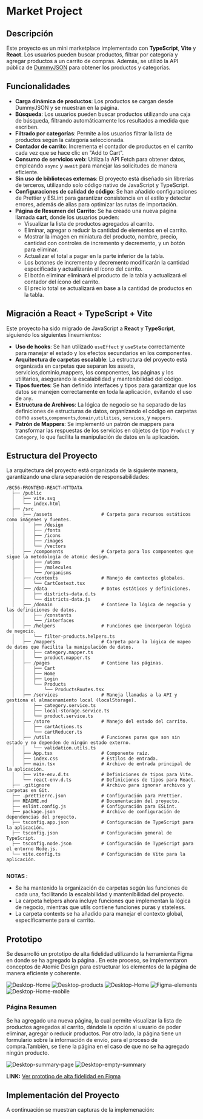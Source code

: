 # Market Project

## Descripción

Este proyecto es un mini marketplace implementado con **TypeScript**, **Vite** y **React**. Los usuarios pueden buscar productos, filtrar por categoría y agregar productos a un carrito de compras. Además, se utilizó la API pública de [DummyJSON](https://dummyjson.com/docs/products#products-all) para obtener los productos y categorías.

## Funcionalidades

- **Carga dinámica de productos**: Los productos se cargan desde DummyJSON y se muestran en la página.
- **Búsqueda**: Los usuarios pueden buscar productos utilizando una caja de búsqueda, filtrando automáticamente los resultados a medida que escriben.
- **Filtrado por categorías**: Permite a los usuarios filtrar la lista de productos según la categoría seleccionada.
- **Contador de carrito**: Incrementa el contador de productos en el carrito cada vez que se hace clic en "Add to Cart".
- **Consumo de servicios web**: Utiliza la API Fetch para obtener datos, empleando `async` y `await` para manejar las solicitudes de manera eficiente.
- **Sin uso de bibliotecas externas**: El proyecto está diseñado sin librerías de terceros, utilizando solo código nativo de JavaScript y TypeScript.
- **Configuraciones de calidad de código**: Se han añadido configuraciones de Prettier y ESLint para garantizar consistencia en el estilo y detectar errores, además de alias para optimizar las rutas de importación.
- **Página de Resumen del Carrito**: Se ha creado una nueva página llamada **cart**, donde los usuarios pueden:
  - Visualizar la lista de productos agregados al carrito.
  - Eliminar, agregar o reducir la cantidad de elementos en el carrito.
  - Mostrar la imagen en miniatura del producto, nombre, precio, cantidad con controles de incremento y decremento, y un botón para eliminar.
  - Actualizar el total a pagar en la parte inferior de la tabla.
  - Los botones de incremento y decremento modificarán la cantidad especificada y actualizarán el ícono del carrito.
  - El botón eliminar eliminará el producto de la tabla y actualizará el contador del ícono del carrito.
  - El precio total se actualizará en base a la cantidad de productos en la tabla.

## Migración a React + TypeScript + Vite

Este proyecto ha sido migrado de JavaScript a **React** y **TypeScript**, siguiendo los siguientes lineamientos:

- **Uso de hooks**: Se han utilizado `useEffect` y `useState` correctamente para manejar el estado y los efectos secundarios en los componentes.
- **Arquitectura de carpetas escalable**: La estructura del proyecto está organizada en carpetas que separan los assets, servicios,dominio,mappers, los componentes, las páginas y los utilitarios, asegurando la escalabilidad y mantenibilidad del código.
- **Tipos fuertes**: Se han definido interfaces y tipos para garantizar que los datos se manejen correctamente en toda la aplicación, evitando el uso de `any`.
- **Estructura de Archivos**: La lógica de negocio se ha separado de las definiciones de estructuras de datos, organizando el código en carpetas como `assets`,`components`,`domain`,`utilities`, `services`, y `mappers`.
- **Patrón de Mappers**: Se implementó un patrón de mappers para transformar las respuestas de los servicios en objetos de tipo `Product` y `Category`, lo que facilita la manipulación de datos en la aplicación.

## Estructura del Proyecto

La arquitectura del proyecto está organizada de la siguiente manera, garantizando una clara separación de responsabilidades:

```
/BC56-FRONTEND-REACT-NTTDATA
  ├── /public
  │   ├── vite.svg
  │   └── index.html
  ├── /src
  │   ├── /assets                  # Carpeta para recursos estáticos como imágenes y fuentes.
  │   │   ├── /design
  │   │   ├── /fonts
  │   │   ├── /icons
  │   │   ├── /images
  │   │   └── /vectors
  │   ├── /components              # Carpeta para los componentes que sigue la metodología de atomic design.
  │   │   ├── /atoms
  │   │   ├── /molecules
  │   │   └── /organisms
  │   ├── /contexts                # Manejo de contextos globales.
  │   │   └── CartContext.tsx
  │   ├── /data                    # Datos estáticos y definiciones.
  │   │   ├── districts-data.d.ts
  │   │   └── districts-data.js
  │   ├── /domain                  # Contiene la lógica de negocio y las definiciones de datos.
  │   │   ├── /constants
  │   │   └── /interfaces
  │   ├── /helpers                 # Funciones que incorporan lógica de negocio.
  │   │   └── filter-products.helpers.ts
  │   ├── /mappers                 # Carpeta para la lógica de mapeo de datos que facilita la manipulación de datos.
  │   │   ├── category.mapper.ts
  │   │   └── product.mapper.ts
  │   ├── /pages                   # Contiene las páginas.
  │   │   ├── Cart
  │   │   ├── Home
  │   │   ├── Login
  │   │   └── Products
  │   │       └── ProductsRoutes.tsx
  │   ├── /services                # Maneja llamadas a la API y gestiona el almacenamiento local (localStorage).
  │   │   ├── category.service.ts
  │   │   ├── local-storage.service.ts
  │   │   └── product.service.ts
  │   ├── /store                   # Manejo del estado del carrito.
  │   │   ├── cartActions.ts
  │   │   └── cartReducer.ts
  │   ├── /utils                   # Funciones puras que son sin estado y no dependen de ningún estado externo.
  │   │   └── validation.utils.ts
  │   ├── App.tsx                  # Componente raíz.
  │   ├── index.css                # Estilos de entrada.
  │   ├── main.tsx                 # Archivo de entrada principal de la aplicación.
  │   ├── vite-env.d.ts            # Definiciones de tipos para Vite.
  │   └── react-env.d.ts           # Definiciones de tipos para React.
  ├── .gitignore                   # Archivo para ignorar archivos y carpetas en Git.
  ├── .prettierrc.json             # Configuración para Prettier.
  ├── README.md                    # Documentación del proyecto.
  ├── eslint.config.js             # Configuración para ESLint.
  ├── package.json                 # Archivo de configuración de dependencias del proyecto.
  ├── tsconfig.app.json            # Configuración de TypeScript para la aplicación.
  ├── tsconfig.json                # Configuración general de TypeScript.
  ├── tsconfig.node.json           # Configuración de TypeScript para el entorno Node.js.
  └── vite.config.ts               # Configuración de Vite para la aplicación.


```
**NOTAS :**
- Se ha mantenido la organización de carpetas según las funciones de cada una, facilitando la escalabilidad y mantenibilidad del proyecto.
- La carpeta helpers ahora incluye funciones que implementan la lógica de negocio, mientras que utils contiene funciones puras y stateless.
- La carpeta contexts se ha añadido para manejar el contexto global, específicamente para el carrito.

## Prototipo

Se desarrolló un prototipo de alta fidelidad utilizando la herramienta Figma en donde se ha agregado la página . En este proceso, se implementaron conceptos de Atomic Design para estructurar los elementos de la página de manera eficiente y coherente.

![Desktop-Home](./src/assets/design/Desktop-Home.png)
![Desktop-products](./src/assets/design/Desktop-products.png)
![Desktop-Home](./src/assets/design/Desktop-products-not-found.png)
![Figma-elements](./src/assets/design/figma-elements.png)
![Desktop-Home-mobile](./src/assets/design/Desktop-Home-mobile.PNG)

### Página Resumen

Se ha agregado una nueva página, la cual permite visualizar la lista de productos agregados al carrito, dándole la opción al usuario de poder eliminar, agregar o reducir productos. Por otro lado, la página tiene un formulario sobre la información de envío, para el proceso de compra.También, se tiene la página en el caso de que no se ha agregado ningún producto.

![Desktop-summary-page](./src/assets/design/Desktop-summary-page.png)
![Desktop-empty-summary](./src/assets/design/Desktop-empty-summary.png)

**LINK:** [Ver prototipo de alta fidelidad en Figma](https://www.figma.com/proto/TMCcAkrrzbQA4suediBIO3/marketplace-webapp?node-id=2-14&node-type=frame&t=dXskumLnmc50er9v-0&scaling=min-zoom&content-scaling=fixed&page-id=2%3A2)

## Implementación del Proyecto

A continuación se muestran capturas de la implemenación:

